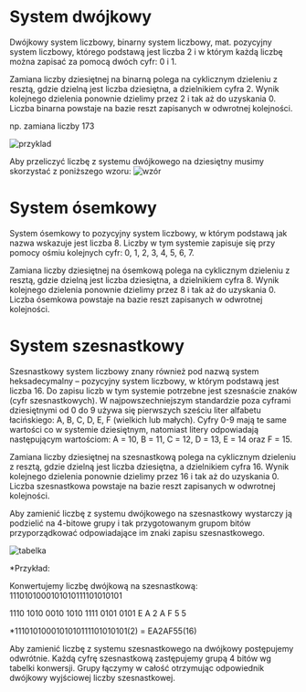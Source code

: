 System dwójkowy
========================

Dwójkowy system liczbowy, binarny system liczbowy, mat. pozycyjny system liczbowy, którego podstawą jest liczba 2
i w którym każdą liczbę można zapisać za pomocą dwóch cyfr: 0 i 1.

Zamiana liczby dziesiętnej na binarną polega na cyklicznym dzieleniu z resztą, gdzie dzielną jest liczba dziesiętna, a dzielnikiem cyfra 2. Wynik kolejnego dzielenia ponownie dzielimy przez 2 i tak aż do uzyskania 0. Liczba binarna powstaje na bazie reszt zapisanych w odwrotnej kolejności.

np. zamiana liczby 173

![przyklad](http://www.edu.godula.com/_liczby/bintodec6.gif)

Aby przeliczyć liczbę z systemu dwójkowego na dziesiętny musimy skorzystać z poniższego wzoru:
![wzór](http://www.edu.godula.com/_liczby/bintodec.gif)


System ósemkowy
===============

System ósemkowy to pozycyjny system liczbowy, w którym podstawą jak nazwa wskazuje jest liczba 8. Liczby w tym systemie zapisuje się przy pomocy ośmiu kolejnych cyfr: 0, 1, 2, 3, 4, 5, 6, 7.

Zamiana liczby dziesiętnej na ósemkową polega na cyklicznym dzieleniu z resztą, gdzie dzielną jest liczba dziesiętna, a dzielnikiem cyfra 8. Wynik kolejnego dzielenia ponownie dzielimy przez 8 i tak aż do uzyskania 0. Liczba ósemkowa powstaje na bazie reszt zapisanych w odwrotnej kolejności.


System szesnastkowy
===================

Szesnastkowy system liczbowy znany również pod nazwą system heksadecymalny – pozycyjny system liczbowy, w którym podstawą jest liczba 16. Do zapisu liczb w tym systemie potrzebne jest szesnaście znaków (cyfr szesnastkowych).
W najpowszechniejszym standardzie poza cyframi dziesiętnymi od 0 do 9 używa się pierwszych sześciu liter alfabetu łacińskiego: A, B, C, D, E, F (wielkich lub małych). Cyfry 0-9 mają te same wartości co w systemie dziesiętnym, natomiast litery odpowiadają następującym wartościom: A = 10, B = 11, C = 12, D = 13, E = 14 oraz F = 15.

Zamiana liczby dziesiętnej na szesnastkową polega na cyklicznym dzieleniu z resztą, gdzie dzielną jest liczba dziesiętna, a dzielnikiem cyfra 16. Wynik kolejnego dzielenia ponownie dzielimy przez 16 i tak aż do uzyskania 0. Liczba szesnastkowa powstaje na bazie reszt zapisanych w odwrotnej kolejności.

Aby zamienić liczbę z systemu dwójkowego na szesnastkowy wystarczy ją podzielić na 4-bitowe grupy i tak przygotowanym grupom bitów przyporządkować odpowiadające im znaki zapisu szesnastkowego.

![tabelka](http://www.algorytm.edu.pl/images/hexcyfry.gif)

*Przykład:

Konwertujemy liczbę dwójkową na szesnastkową: 1110101000101010111101010101

 1110  	 1010  	 0010  	 1010  	 1111  	 0101  	 0101 
  E 	  A 	  2 	  A 	  F 	  5 	  5
	
*1110101000101010111101010101(2) = EA2AF55(16)

Aby zamienić liczbę z systemu szesnastkowego na dwójkowy postępujemy odwrótnie. Każdą cyfrę szesnastkową zastępujemy grupą 4 bitów wg tabelki konwersji. Grupy łączymy w całość otrzymując odpowiednik dwójkowy wyjściowej liczby szesnastkowej.




